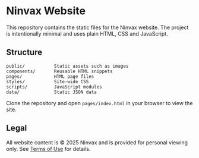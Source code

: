 # Ninvax Website

This repository contains the static files for the Ninvax website. The project is intentionally minimal and uses plain HTML, CSS and JavaScript.

## Structure

```
public/           Static assets such as images
components/       Reusable HTML snippets
pages/            HTML page files
styles/           Site-wide CSS
scripts/          JavaScript modules
data/             Static JSON data
```

Clone the repository and open `pages/index.html` in your browser to view the site.

## Legal

All website content is © 2025 Ninvax and is provided for personal viewing only. See [Terms of Use](pages/terms.html) for details.
